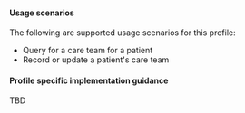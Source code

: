 #### Usage scenarios

The following are supported usage scenarios for this profile:

- Query for a care team for a patient
- Record or update a patient's care team


#### Profile specific implementation guidance
TBD




